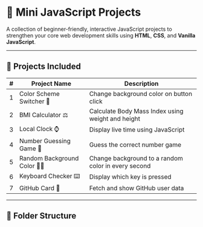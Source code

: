 # 🚀 Mini JavaScript Projects

A collection of beginner-friendly, interactive JavaScript projects to strengthen your core web development skills using **HTML**, **CSS**, and **Vanilla JavaScript**.

---

## 🌟 Projects Included

| #  | Project Name                        | Description                          |
|----|-------------------------------------|--------------------------------------|
| 1  | Color Scheme Switcher 🎨           | Change background color on button click |
| 2  | BMI Calculator ⚖️                  | Calculate Body Mass Index using weight and height |
| 3  | Local Clock ⌚                      | Display live time using JavaScript |
| 4  | Number Guessing Game 🔢            | Guess the correct number game |
| 5  | Random Background Color 🏳️‍🌈       | Change background to a random color in every second|
| 6  | Keyboard Checker ⌨️               | Display which key is pressed |
| 7  | GitHub Card 🎴                     | Fetch and show GitHub user data |

---

## 📁 Folder Structure